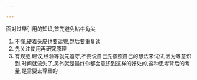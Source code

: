 ```yaml
---

---
```

面对过早引用的知识,首先避免钻牛角尖
1. 不懂,硬着头皮也要读完,然后要重复读
2. 先关注使用再研究原理
3. 有规范,建议,经验等就先遵守,不要说自己先按照自己的想法来试试,因为等意识到,时间就流失了,另外就是最终你都会意识到这样的好处的,这种思考背后的考量,是需要去尊重的
